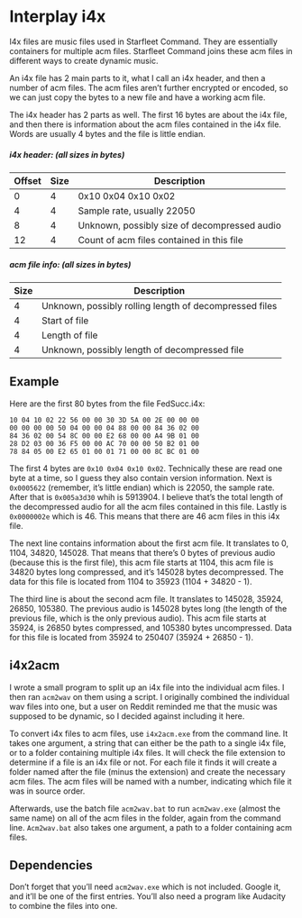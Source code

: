 # Interplay i4x

I4x files are music files used in Starfleet Command.  They are essentially containers for multiple acm files.  Starfleet Command joins these acm files in different ways to create dynamic music.

An i4x file has 2 main parts to it, what I call an i4x header, and then a number of acm files.  The acm files aren’t further encrypted or encoded, so we can just copy the bytes to a new file and have a working acm file.

The i4x header has 2 parts as well.  The first 16 bytes are about the i4x file, and then there is information about the acm files contained in the i4x file.  Words are usually 4 bytes and the file is little endian.

##### i4x header:  (all sizes in bytes)

| Offset | Size | Description |
| --- | --- | --- |
| 0 | 4 | 0x10 0x04 0x10 0x02 |
| 4 | 4 | Sample rate, usually 22050 |
| 8 | 4 | Unknown, possibly size of decompressed audio |
| 12 | 4 | Count of acm files contained in this file |

##### acm file info:  (all sizes in bytes)

| Size | Description |
| --- | --- |
| 4 | Unknown, possibly rolling length of decompressed files |
| 4 | Start of file |
| 4 | Length of file |
| 4 | Unknown, possibly length of decompressed file |


## Example

Here are the first 80 bytes from the file FedSucc.i4x:

```
10 04 10 02 22 56 00 00 30 3D 5A 00 2E 00 00 00
00 00 00 00 50 04 00 00 04 88 00 00 84 36 02 00 
84 36 02 00 54 8C 00 00 E2 68 00 00 A4 9B 01 00
28 D2 03 00 36 F5 00 00 AC 70 00 00 50 B2 01 00
78 84 05 00 E2 65 01 00 01 71 00 00 8C BC 01 00
```

The first 4 bytes are `0x10 0x04 0x10 0x02`.  Technically these are read one byte at a time, so I guess they also contain version information.  Next is `0x0005622` (remember, it’s little endian) which is 22050, the sample rate.  After that is `0x005a3d30` whih is 5913904.  I believe that’s the total length of the decompressed audio for all the acm files contained in this file.  Lastly is `0x0000002e` which is 46.  This means that there are 46 acm files in this i4x file.

The next line contains information about the first acm file.  It translates to 0, 1104, 34820, 145028.  That means that there’s 0 bytes of previous audio (because this is the first file), this acm file starts at 1104, this acm file is 34820 bytes long compressed, and it’s 145028 bytes decompressed.  The data for this file is located from 1104 to 35923 (1104 + 34820 - 1).

The third line is about the second acm file.  It translates to 145028, 35924, 26850, 105380.  The previous audio is 145028 bytes long (the length of the previous file, which is the only previous audio).  This acm file starts at 35924, is 26850 bytes compressed, and 105380 bytes uncompressed.  Data for this file is located from 35924 to 250407 (35924 + 26850 - 1).

## i4x2acm

I wrote a small program to split up an i4x file into the individual acm files.  I then ran `acm2wav` on them using a script.  I originally combined the individual wav files into one, but a user on Reddit reminded me that the music was supposed to be dynamic, so I decided against including it here.

To convert i4x files to acm files, use `i4x2acm.exe` from the command line.  It takes one argument, a string that can either be the path to a single i4x file, or to a folder containing multiple i4x files.  It will check the file extension to determine if a file is an i4x file or not.  For each file it finds it will create a folder named after the file (minus the extension) and create the necessary acm files.  The acm files will be named with a number, indicating which file it was in source order.  

Afterwards, use the batch file `acm2wav.bat` to run `acm2wav.exe` (almost the same name) on all of the acm files in the folder, again from the command line.  `Acm2wav.bat` also takes one argument, a path to a folder containing acm files.  

## Dependencies

Don’t forget that you’ll need `acm2wav.exe` which is not included.  Google it, and it’ll be one of the first entries.  You’ll also need a program like Audacity to combine the files into one.